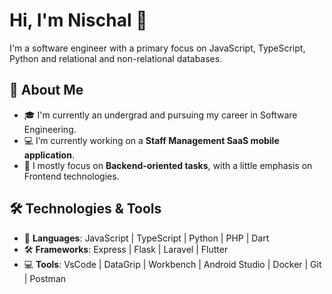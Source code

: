 # Hi, I'm Nischal 👋

I'm a software engineer with a primary focus on JavaScript, TypeScript, Python and relational and non-relational databases.

## 🚀 About Me
- 🎓 I'm currently an undergrad and pursuing my career in Software Engineering.
- 💻 I’m currently working on a **Staff Management SaaS mobile application**.
- 🦾 I mostly focus on **Backend-oriented tasks**, with a little emphasis on Frontend technologies.

## 🛠️ Technologies & Tools
- 🔧 **Languages**: JavaScript | TypeScript | Python | PHP | Dart
- 🛠️ **Frameworks**: Express | Flask | Laravel | Flutter 
- 💻 **Tools**: VsCode | DataGrip | Workbench | Android Studio | Docker | Git | Postman



